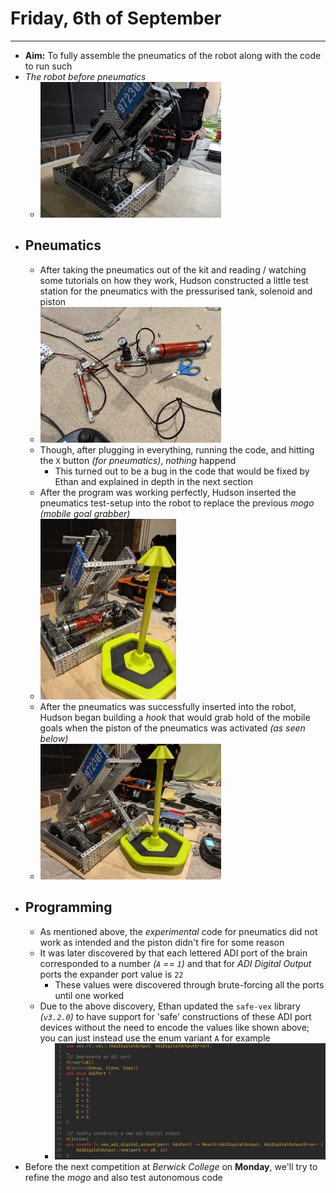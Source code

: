 # Friday, 6th of September
---
- **Aim:** To fully assemble the pneumatics of the robot along with the code to run such
- *The robot before pneumatics*
  - ![Before](../assets/2024-09-06/before.webp)
- ## Pneumatics
  - After taking the pneumatics out of the kit and reading / watching some tutorials on how they work, Hudson constructed a little test station for the pneumatics with the pressurised tank, solenoid and piston
  - ![Test Station](../assets/2024-09-06/test-station.webp)
  - Though, after plugging in everything, running the code, and hitting the `X` button *(for pneumatics)*, *nothing* happend
    - This turned out to be a bug in the code that would be fixed by Ethan and explained in depth in the next section
  - After the program was working perfectly, Hudson inserted the pneumatics test-setup into the robot to replace the previous *mogo* *(mobile goal grabber)*
  - ![Test Station Placed Inside Robot](../assets/2024-09-06/inside.webp)
  - After the pneumatics was successfully inserted into the robot, Hudson began building a *hook* that would grab hold of the mobile goals when the piston of the pneumatics was activated *(as seen below)*
  - ![Hook](../assets/2024-09-06/hook.webp)
- ## Programming
  - As mentioned above, the *experimental* code for pneumatics did not work as intended and the piston didn't fire for some reason
  - It was later discovered by that each lettered ADI port of the brain corresponded to a number *(`A` == `1`)* and that for *ADI Digital Output* ports the expander port value is `22`
    - These values were discovered through brute-forcing all the ports until one worked
  - Due to the above discovery, Ethan updated the `safe-vex` library *(`v3.2.0`)* to have support for 'safe' constructions of these ADI port devices without the need to encode the values like shown above; you can just instead use the enum variant `A` for example
    - ![Library](../assets/2024-09-06/lib.webp)
- Before the next competition at *Berwick College* on **Monday**, we'll try to refine the *mogo* and also test autonomous code
